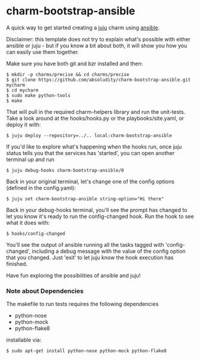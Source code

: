 charm-bootstrap-ansible
=======================

A quick way to get started creating a [juju][1] charm using
[ansible][2].

Disclaimer: this template does not try to explain what's possible with
either ansible or juju - but if you know a bit about both, it will
show you how you can easily use them together.

Make sure you have both git and bzr installed and then:

```
$ mkdir -p charms/precise && cd charms/precise
$ git clone https://github.com/absoludity/charm-bootstrap-ansible.git mycharm
$ cd mycharm
$ sudo make python-tools
$ make
```

That will pull in the required charm-helpers library and run the unit-tests.
Take a look around at the hooks/hooks.py or the playbooks/site.yaml,
or deploy it with:

```
$ juju deploy --repository=../.. local:charm-bootstrap-ansible
```

If you'd like to explore what's happening when the hooks run,
once juju status tells you that the services has 'started', you can
open another terminal up and run

```
$ juju debug-hooks charm-bootstrap-ansible/0
```

Back in your original terminal, let's change one of the config
options (defined in the config.yaml):

```
$ juju set charm-bootstrap-ansible string-option="Hi there"
```

Back in your debug-hooks terminal, you'll see the prompt
has changed to let you know it's ready to run the config-changed
hook. Run the hook to see what it does with:

```
$ hooks/config-changed
```

You'll see the output of ansible running all the tasks tagged with
'config-changed', including a debug message with the value of
the config option that you changed. Just 'exit' to let juju know
the hook execution has finished.

Have fun exploring the possibilities of ansible and juju!

### Note about Dependencies
The makefile to run tests requires the following dependencies

- python-nose
- python-mock
- python-flake8

installable via: 

```
$ sudo apt-get install python-nose python-mock python-flake8
```

[1]: http://juju.ubuntu.com/
[2]: http://ansibleworks.com/
